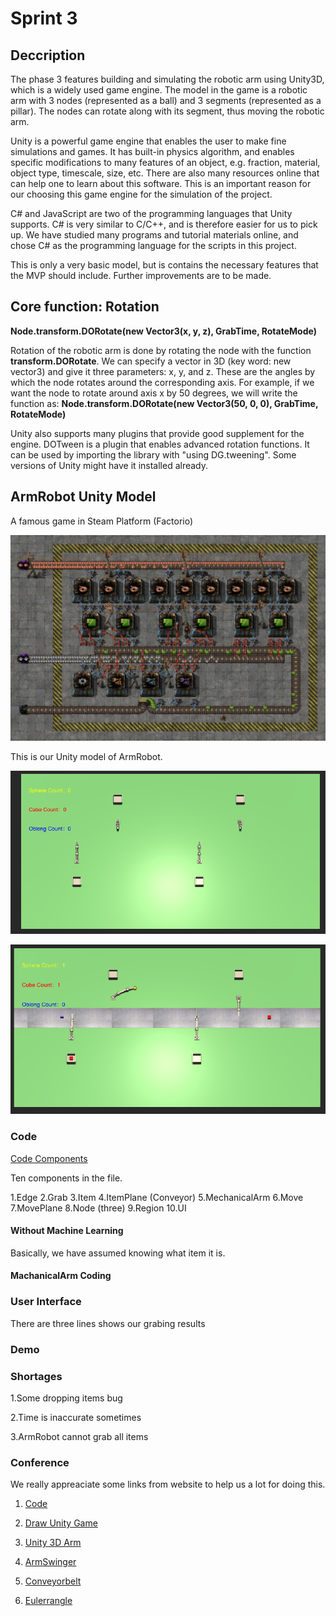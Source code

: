 # Sprint 3

## Deccription

The phase 3 features building and simulating the robotic arm
using Unity3D, which is a widely used game engine. The model in the game is a robotic arm with 3 nodes (represented as a ball) and 3 segments (represented as a pillar). The nodes can rotate along with its segment, thus moving the robotic arm.

Unity is a powerful game engine that enables the user to make fine simulations and games. It has built-in physics algorithm, and enables specific modifications to many features of an object, e.g. fraction, material, 
object type, timescale, size, etc. There are also many resources online that can help one to learn about this software. This is an important reason for our choosing 
this game engine for the simulation of the project. 

C# and JavaScript are two of the programming languages that Unity supports. C# is very similar to C/C++, and is therefore easier for us to pick up. We have studied many programs and tutorial materials online, and chose C# as the programming language for the scripts in this project. 

This is only a very basic model, but is contains the necessary features that the MVP should include. Further improvements are to be made.


## Core function: Rotation

**Node.transform.DORotate(new Vector3(x, y, z), GrabTime, RotateMode)**

Rotation of the robotic arm is done by rotating the node with the function **transform.DORotate**.
We can specify a vector in 3D (key word: new vector3) and give it three parameters: 
x, y, and z. These are the angles by which the node rotates around the corresponding axis.
 For example, if we want the node to rotate around axis x by 50 degrees, we will write the function as: **Node.transform.DORotate(new Vector3(50, 0, 0), GrabTime, RotateMode)**
 
Unity also supports many plugins that provide good supplement for the engine. DOTween is a plugin that enables advanced rotation functions. It can be used by importing the library with "using DG.tweening". Some versions of Unity might have it installed already.

## ArmRobot Unity Model

A famous game in Steam Platform (Factorio)

![Factorio](https://github.com/lijinlunbeng/Project-RobotArm-/blob/main/images/Gl4ckPl.jpg)

This is our Unity model of ArmRobot. 

![ArmRobot](https://github.com/lijinlunbeng/Project-RobotArm-/blob/main/images/10.PNG)

![ArmRobot2](https://github.com/lijinlunbeng/Project-RobotArm-/blob/main/images/11.PNG)

### Code

[Code Components](https://github.com/lijinlunbeng/Project-RobotArm-/tree/main/Sprint%203/ARM/Assets/Script)

Ten components in the file.

1.Edge
2.Grab
3.Item
4.ItemPlane (Conveyor)
5.MechanicalArm
6.Move
7.MovePlane
8.Node (three)
9.Region
10.UI

#### Without Machine Learning

Basically, we have assumed knowing what item it is.

#### MachanicalArm Coding

### User Interface

There are three lines shows our grabing results

### Demo

### Shortages

1.Some dropping items bug

2.Time is inaccurate sometimes

3.ArmRobot cannot grab all items

### Conference

We really appreaciate some links from website to help us a lot for doing this.

1. [Code](https://blog.csdn.net/Ro969668074/article/details/84788173?utm_medium=distribute.pc_relevant.none-task-blog-BlogCommendFromMachineLearnPai2-1.channel_param&depth_1-utm_source=distribute.pc_relevant.none-task-blog-BlogCommendFromMachineLearnPai2-1.channel_param)


2. [Draw Unity Game](https://www.youtube.com/watch?v=7_JdDUGmLL0)

3. [Unity 3D Arm](https://github.com/JinghanSun/armSimulationByUnity3D)

4. [ArmSwinger](https://github.com/ElectricNightOwl/ArmSwinger)

5. [Conveyorbelt](https://www.youtube.com/watch?v=zTXSdvKs5lc)

6. [Eulerrangle](https://blog.csdn.net/schrodinger1900/article/details/52734568)


